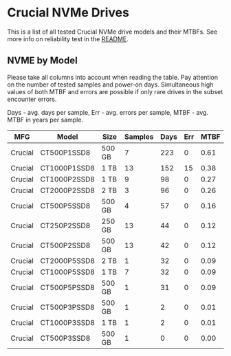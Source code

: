 Crucial NVMe Drives
===================

This is a list of all tested Crucial NVMe drive models and their MTBFs. See more
info on reliability test in the [README](https://github.com/bsdhw/SMART).

NVME by Model
------------

Please take all columns into account when reading the table. Pay attention on the
number of tested samples and power-on days. Simultaneous high values of both MTBF
and errors are possible if only rare drives in the subset encounter errors.

Days - avg. days per sample,
Err  - avg. errors per sample,
MTBF - avg. MTBF in years per sample.

| MFG       | Model              | Size   | Samples | Days  | Err   | MTBF |
|-----------|--------------------|--------|---------|-------|-------|------|
| Crucial   | CT500P1SSD8        | 500 GB | 7       | 223   | 0     | 0.61   |
| Crucial   | CT1000P1SSD8       | 1 TB   | 13      | 152   | 15    | 0.38   |
| Crucial   | CT1000P2SSD8       | 1 TB   | 9       | 98    | 0     | 0.27   |
| Crucial   | CT2000P2SSD8       | 2 TB   | 3       | 96    | 0     | 0.26   |
| Crucial   | CT500P5SSD8        | 500 GB | 4       | 57    | 0     | 0.16   |
| Crucial   | CT250P2SSD8        | 250 GB | 13      | 44    | 0     | 0.12   |
| Crucial   | CT500P2SSD8        | 500 GB | 13      | 42    | 0     | 0.12   |
| Crucial   | CT2000P5SSD8       | 2 TB   | 1       | 32    | 0     | 0.09   |
| Crucial   | CT1000P5SSD8       | 1 TB   | 7       | 32    | 0     | 0.09   |
| Crucial   | CT500P5PSSD8       | 500 GB | 1       | 31    | 0     | 0.09   |
| Crucial   | CT500P3PSSD8       | 500 GB | 1       | 2     | 0     | 0.01   |
| Crucial   | CT1000P3SSD8       | 1 TB   | 1       | 2     | 0     | 0.01   |
| Crucial   | CT500P3SSD8        | 500 GB | 1       | 0     | 0     | 0.00   |
